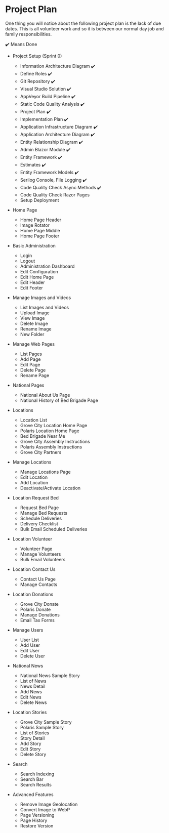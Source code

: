 # Project Plan

One thing you will notice about the following project plan is the lack of due dates.  This is all volunteer work and so it is between our normal day job and family responsibilities.

 :heavy_check_mark: Means Done
 
* Project Setup (Sprint 0)
    * Information Architecture Diagram :heavy_check_mark:
    * Define Roles :heavy_check_mark:
    * Git Repository :heavy_check_mark:
    * Visual Studio Solution :heavy_check_mark:
    * AppVeyor Build Pipeline :heavy_check_mark:
    * Static Code Quality Analysis :heavy_check_mark:
    * Project Plan :heavy_check_mark:
    * Implementation Plan :heavy_check_mark:
    * Application Infrastructure Diagram :heavy_check_mark:
    * Application Architecture Diagram :heavy_check_mark:
    * Entity Relationship Diagram :heavy_check_mark:
    * Admin Blazor Module :heavy_check_mark:
    * Entity Framework :heavy_check_mark:
    * Estimates :heavy_check_mark:
    * Entity Framework Models :heavy_check_mark:
    * Serilog Console, File Logging :heavy_check_mark:
    * Code Quality Check Async Methods :heavy_check_mark:
    * Code Quality Check Razor Pages
    * Setup Deployment
    
* Home Page
    * Home Page Header
    * Image Rotator
    * Home Page Middle
    * Home Page Footer
    
* Basic Administration
    * Login
    * Logout
    * Administration Dashboard
    * Edit Configuration
    * Edit Home Page
    * Edit Header
    * Edit Footer
    
* Manage Images and Videos
    * List Images and Videos
    * Upload Image
    * View Image
    * Delete Image
    * Rename Image
    * New Folder
    
* Manage Web Pages
    * List Pages
    * Add Page
    * Edit Page
    * Delete Page
    * Rename Page
    
* National Pages
    * National About Us Page
    * National History of Bed Brigade Page
    
* Locations
    * Location List
    * Grove City Location Home Page
    * Polaris Location Home Page
    * Bed Brigade Near Me
    * Grove City Assembly Instructions
    * Polaris Assembly Instructions
    * Grove City Partners    
    
* Manage Locations
    * Manage Locations Page
    * Edit Location
    * Add Location
    * Deactivate/Activate Location
    
* Location Request Bed
    * Request Bed Page
    * Manage Bed Requests
    * Schedule Deliveries
    * Delivery Checklist
    * Bulk Email Scheduled Deliveries
    
* Location Volunteer    
    * Volunteer Page
    * Manage Volunteers
    * Bulk Email Volunteers
    
* Location Contact Us
    * Contact Us Page
    * Manage Contacts
    
* Location Donations
    * Grove City Donate
    * Polaris Donate
    * Manage Donations
    * Email Tax Forms
    
* Manage Users
    * User List
    * Add User
    * Edit User
    * Delete User
    
* National News
    * National News Sample Story
    * List of News
    * News Detail
    * Add News
    * Edit News
    * Delete News
    
* Location Stories
    * Grove City Sample Story
    * Polaris Sample Story
    * List of Stories
    * Story Detail
    * Add Story
    * Edit Story
    * Delete Story

* Search
    * Search Indexing
    * Search Bar
    * Search Results
    
* Advanced Features
    * Remove Image Geolocation
    * Convert Image to WebP
    * Page Versioning
    * Page History
    * Restore Version
    
    
